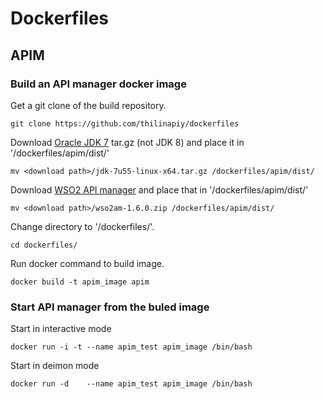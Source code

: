 Dockerfiles
===========

APIM
------

### Build an API manager docker image

Get a git clone of the build repository.

    git clone https://github.com/thilinapiy/dockerfiles
        
Download [Oracle JDK 7](http://www.oracle.com/technetwork/java/javase/downloads/jdk7-downloads-1880260.html) tar.gz (not JDK 8) and place it in '/dockerfiles/apim/dist/'

    mv <download path>/jdk-7u55-linux-x64.tar.gz /dockerfiles/apim/dist/
        
Download [WSO2 API manager](http://wso2.com/products/api-manager) and place that in '/dockerfiles/apim/dist/'

    mv <download path>/wso2am-1.6.0.zip /dockerfiles/apim/dist/
        
Change directory to '/dockerfiles/'.

    cd dockerfiles/
        
Run docker command to build image.

    docker build -t apim_image apim
        
### Start API manager from the buled image

Start in interactive mode

    docker run -i -t --name apim_test apim_image /bin/bash
        
Start in deimon mode

    docker run -d    --name apim_test apim_image /bin/bash

